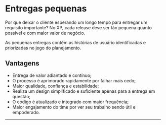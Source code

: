 # Entregas pequenas

Por que deixar o cliente esperando um longo tempo para entregar um requisito importante? No XP, cada release deve ser tão pequena quanto possível e com maior valor de negócio.

As pequenas entregas contém as histórias de usuário identificadas e priorizadas no jogo do planejamento.

## Vantagens

* Entrega de valor adiantado e contínuo;
* O processo é aprimorado rapidamente por falhar mais cedo;
* Maior qualidade, confiança e estabilidade;
* Realiza um design simplificado e suficiente apenas para a entrega em questão;
* O código é atualizado e integrado com maior frequência;
* Maior engajamento do time por ver seu trabalho sendo útil e empoderado.

---
